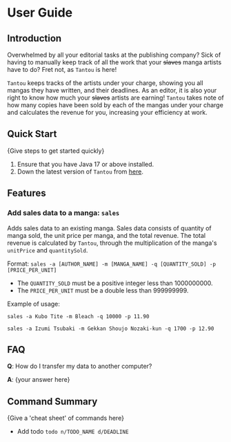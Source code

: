 # User Guide

## Introduction

Overwhelmed by all your editorial tasks at the publishing company? Sick of having to manually keep track of all the work
that your ~~slaves~~ manga artists have to do? Fret not, as `Tantou` is here!

`Tantou` keeps tracks of the artists under your charge, showing you all mangas they have written, and their deadlines. 
As an editor, it is also your right to know how much your ~~slaves~~ artists are earning! `Tantou` takes note of how
many copies have been sold by each of the mangas under your charge and calculates the revenue for you, increasing your 
efficiency at work.

## Quick Start

{Give steps to get started quickly}

1. Ensure that you have Java 17 or above installed.
1. Down the latest version of `Tantou` from [here](http://link.to/duke).

## Features 

### Add sales data to a manga: `sales`
Adds sales data to an existing manga. Sales data consists of quantity of manga sold, the unit price per manga, and the 
total revenue. The total revenue is calculated by `Tantou`, through the multiplication of the manga's `unitPrice` and
`quantitySold`.

Format: `sales -a [AUTHOR_NAME] -m [MANGA_NAME] -q [QUANTITY_SOLD] -p [PRICE_PER_UNIT]`

* The `QUANTITY_SOLD` must be a positive integer less than 1000000000.
* The `PRICE_PER_UNIT` must be a double less than 999999999.

Example of usage: 

`sales -a Kubo Tite -m Bleach -q 10000 -p 11.90`

`sales -a Izumi Tsubaki -m Gekkan Shoujo Nozaki-kun -q 1700 -p 12.90`


## FAQ

**Q**: How do I transfer my data to another computer? 

**A**: {your answer here}

## Command Summary

{Give a 'cheat sheet' of commands here}

* Add todo `todo n/TODO_NAME d/DEADLINE`
